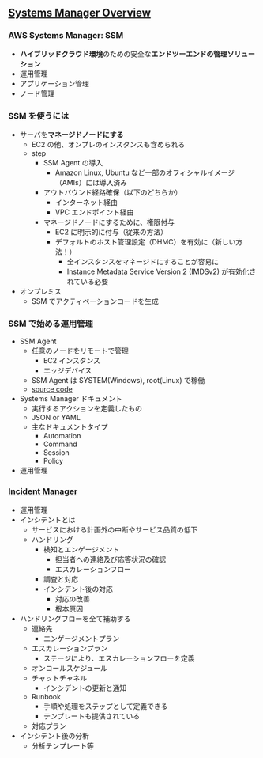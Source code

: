 ## [Systems Manager Overview](https://www.youtube.com/watch?v=g5ndLFklyb4&list=PLzWGOASvSx6FIwIC2X1nObr1KcMCBBlqY&index=49&ab_channel=AmazonWebServicesJapan%E5%85%AC%E5%BC%8F)

### AWS Systems Manager: SSM

- **ハイブリッドクラウド環境**のための安全な**エンドツーエンドの管理ソリューション**
- 運用管理
- アプリケーション管理
- ノード管理

### SSM を使うには

- サーバを**マネージドノードにする**
  - EC2 の他、オンプレのインスタンスも含められる
  - step
    - SSM Agent の導入
      - Amazon Linux, Ubuntu など一部のオフィシャルイメージ（AMIs）には導入済み
    - アウトバウンド経路確保（以下のどちらか）
      - インターネット経由
      - VPC エンドポイント経由
    - マネージドノードにするために、権限付与
      - EC2 に明示的に付与（従来の方法）
      - デフォルトのホスト管理設定（DHMC）を有効に（新しい方法！）
        - 全インスタンスをマネージドにすることが容易に
        - Instance Metadata Service Version 2 (IMDSv2) が有効化されている必要
- オンプレミス
  - SSM でアクティベーションコードを生成

### SSM で始める運用管理

- SSM Agent
  - 任意のノードをリモートで管理
    - EC2 インスタンス
    - エッジデバイス
  - SSM Agent は SYSTEM(Windows), root(Linux) で稼働
  - [source code](https://github.com/aws/amazon-ssm-agent)
- Systems Manager ドキュメント
  - 実行するアクションを定義したもの
  - JSON or YAML
  - 主なドキュメントタイプ
    - Automation
    - Command
    - Session
    - Policy
- 運用管理

### [Incident Manager](https://www.youtube.com/watch?v=03MiGRe9fkI&t=8s&ab_channel=AmazonWebServicesJapan%E5%85%AC%E5%BC%8F)

- 運用管理
- インシデントとは
  - サービスにおける計画外の中断やサービス品質の低下
  - ハンドリング
    - 検知とエンゲージメント
      - 担当者への連絡及び応答状況の確認
      - エスカレーションフロー
    - 調査と対応
    - インシデント後の対応
      - 対応の改善
      - 根本原因
- ハンドリングフローを全て補助する
  - 連絡先
    - エンゲージメントプラン
  - エスカレーションプラン
    - ステージにより、エスカレーションフローを定義
  - オンコールスケジュール
  - チャットチャネル
    - インシデントの更新と通知
  - Runbook
    - 手順や処理をステップとして定義できる
    - テンプレートも提供されている
  - 対応プラン
- インシデント後の分析
  - 分析テンプレート等
